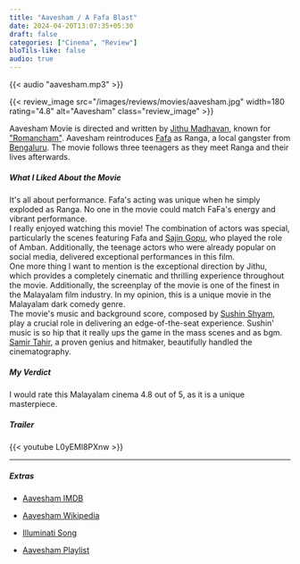 ```yaml
---
title: "Aavesham / A Fafa Blast"
date: 2024-04-20T13:07:35+05:30
draft: false
categories: ["Cinema", "Review"]
bloTils-like: false
audio: true
---
```


{{< audio "aavesham.mp3" >}}

{{< review_image src="/images/reviews/movies/aavesham.jpg" width=180 rating="4.8" alt="Aavesham" class="review_image" >}}

Aavesham Movie is directed and written by [Jithu Madhavan](https://www.imdb.com/name/nm8527635/), known for ["Romancham"](https://www.imdb.com/title/tt20249418/).
Aavesham reintroduces [Fafa](https://www.imdb.com/name/nm1335704/) as Ranga, a local gangster from [Bengaluru](https://en.wikipedia.org/wiki/Bangalore). The movie follows three teenagers as they meet Ranga and their lives afterwards.  

##### What I Liked About the Movie  

It's all about performance. Fafa's acting was unique when he simply exploded as Ranga. No one in the movie could match FaFa's energy and vibrant performance.  
I really enjoyed watching this movie! The combination of actors was special, particularly the scenes featuring Fafa and [Sajin Gopu](https://www.imdb.com/name/nm13205277/), who played the role of Amban. Additionally, the teenage actors who were already popular on social media, delivered exceptional performances in this film.  
One more thing I want to mention is the exceptional direction by Jithu, which provides a completely cinematic and thrilling experience throughout the movie. Additionally, the screenplay of the movie is one of the finest in the Malayalam film industry. In my opinion, this is a unique movie in the Malayalam dark comedy genre.  
The movie's music and background score, composed by [Sushin Shyam](https://www.imdb.com/name/nm5444706/), play a crucial role in delivering an edge-of-the-seat experience. Sushin' music is so hip that it really ups the game in the mass scenes and as bgm.  
[Samir Tahir](https://www.imdb.com/name/nm2569351/), a proven genius and hitmaker, beautifully handled the cinematography.  

##### My Verdict  

I would rate this Malayalam cinema 4.8 out of 5, as it is a unique masterpiece.

##### Trailer

{{< youtube L0yEMl8PXnw >}}

***

##### Extras

* [Aavesham IMDB](https://www.imdb.com/title/tt26660021/)

* [Aavesham Wikipedia](https://en.wikipedia.org/wiki/Aavesham_(2024_film))

* [Illuminati Song](https://www.youtube.com/watch?v=tOM-nWPcR4U)

* [Aavesham Playlist](https://open.spotify.com/album/3E0V1VegCFH9SeRSNWFKki?si=Q4zzIuV2TT-HJhRbWz-xZw)
